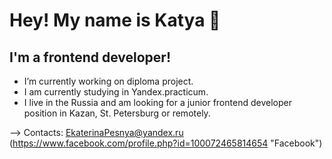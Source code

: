 # Hey! My name is Katya 👋

## I'm a frontend developer!

- I’m currently working on diploma project.
- I am currently studying in Yandex.practicum.
- I live in the Russia and am looking for a junior frontend developer position in Kazan, St. Petersburg or remotely.

-->
Contacts:
EkaterinaPesnya@yandex.ru
(https://www.facebook.com/profile.php?id=100072465814654 "Facebook")

